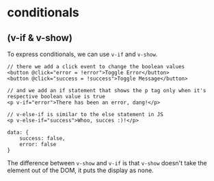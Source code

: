 # conditionals
## (v-if & v-show)

To express conditionals, we can use `v-if` and `v-show`.

```
// there we add a click event to change the boolean values
<button @click="error = !error">Toggle Error</button>
<button @click="success = !success">Toggle Message</button>

// and we add an if statement that shows the p tag only when it's respective boolean value is true
<p v-if="error">There has been an error, dang!</p>

// v-else-if is similar to the else statement in JS
<p v-else-if="success">Whoo, succes :)!</p>

data: {
    success: false,
    error: false
}
```


The difference between `v-show` and `v-if` is that `v-show` doesn't take the element out of the DOM, it puts the display as none.